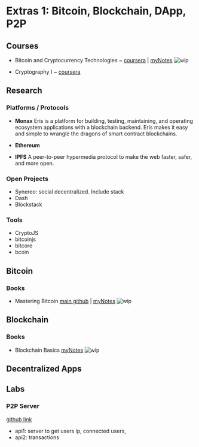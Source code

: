 # Extras 1: Bitcoin, Blockchain, DApp, P2P

## Courses

* Bitcoin and Cryptocurrency Technologies ~
[coursera](https://www.coursera.org/learn/cryptocurrency/home/welcome) | [myNotes](courses/bitcoin-&-cryptocurrency-tech.md)
![wip](https://img.shields.io/badge/wip-starting-yellowgreen.svg)

* Cryptography I ~ [coursera](https://www.coursera.org/learn/crypto/home/welcome)

## Research
### Platforms / Protocols

* **Monax**
Eris is a platform for building, testing, maintaining, and operating ecosystem applications with a blockchain backend. Eris makes it easy and simple to wrangle the dragons of smart contract blockchains.

* **Ethereum**

* **IPFS**
A peer-to-peer hypermedia protocol
to make the web faster, safer, and more open.

### Open Projects

* Synereo: social decentralized. Include stack
* Dash
* Blockstack

### Tools

* CryptoJS
* bitcoinjs
* bitcore
* bcoin

## Bitcoin

### Books

* Mastering Bitcoin
[main github](https://github.com/bitcoinbook/bitcoinbook/tree/first_edition) | [myNotes](books/mastering-bitcoin.md)
![wip](https://img.shields.io/badge/wip-starting-yellowgreen.svg)

## Blockchain

### Books
* Blockchain Basics [myNotes](books/blockchain.md)
![wip](https://img.shields.io/badge/wip-50%25-yellow.svg)

## Decentralized Apps

## Labs
### P2P Server
[github link](https://github.com/LucasIsasmendi/p2pserver)
* api1: server to get users ip, connected users,
* api2: transactions
